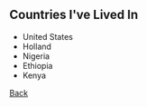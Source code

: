 
## Countries I've Lived In
- United States
- Holland
- Nigeria
- Ethiopia
- Kenya

[Back](../index.md)
